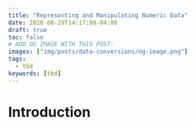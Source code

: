```yaml
---
title: "Representing and Manipulating Numeric Data"
date: 2020-08-29T14:17:00-04:00
draft: true
toc: false
# ADD OG IMAGE WITH THIS POST:
images: ["img/posts/data-conversions/og-image.png"]
tags: 
  - tbd
keywords: [tbd]
---
```


# Introduction
